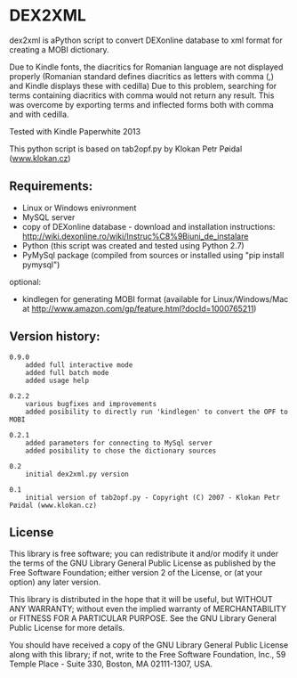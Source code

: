 DEX2XML
=======

dex2xml is aPython script to convert DEXonline database to xml format for creating a MOBI dictionary.

Due to Kindle fonts, the diacritics for Romanian language are not displayed properly
(Romanian standard defines diacritics as letters with comma (,) and Kindle displays these with cedilla)
Due to this problem, searching for terms containing diacritics with comma would not return any result.
This was overcome by exporting terms and inflected forms both with comma and with cedilla.

Tested with Kindle Paperwhite 2013

This python script is based on tab2opf.py by Klokan Petr Pøidal (www.klokan.cz)

Requirements:
-------------
* Linux or Windows enivronment
* MySQL server
* copy of DEXonline database - download and installation instructions: http://wiki.dexonline.ro/wiki/Instruc%C8%9Biuni_de_instalare
* Python (this script was created and tested using Python 2.7)
* PyMySql package (compiled from sources or installed using "pip install pymysql")

optional:
* kindlegen for generating MOBI format (available for Linux/Windows/Mac at http://www.amazon.com/gp/feature.html?docId=1000765211)

Version history:
----------------
    0.9.0
        added full interactive mode
        added full batch mode
        added usage help

    0.2.2
        various bugfixes and improvements
        added posibility to directly run 'kindlegen' to convert the OPF to MOBI

    0.2.1
        added parameters for connecting to MySql server
        added posibility to chose the dictionary sources

    0.2
        initial dex2xml.py version

    0.1
        initial version of tab2opf.py - Copyright (C) 2007 - Klokan Petr Pøidal (www.klokan.cz)

License
-------
This library is free software; you can redistribute it and/or
modify it under the terms of the GNU Library General Public
License as published by the Free Software Foundation; either
version 2 of the License, or (at your option) any later version.

This library is distributed in the hope that it will be useful,
but WITHOUT ANY WARRANTY; without even the implied warranty of
MERCHANTABILITY or FITNESS FOR A PARTICULAR PURPOSE.  See the GNU
Library General Public License for more details.

You should have received a copy of the GNU Library General Public
License along with this library; if not, write to the
Free Software Foundation, Inc., 59 Temple Place - Suite 330,
Boston, MA 02111-1307, USA.


